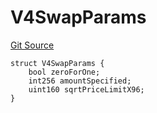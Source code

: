 # V4SwapParams
[Git Source](https://github.com/zammdefi/zRouter/blob/69617a4a7c4ee7b21900c469f2a65ec825391317/src/IzRouter.sol)


```solidity
struct V4SwapParams {
    bool zeroForOne;
    int256 amountSpecified;
    uint160 sqrtPriceLimitX96;
}
```

